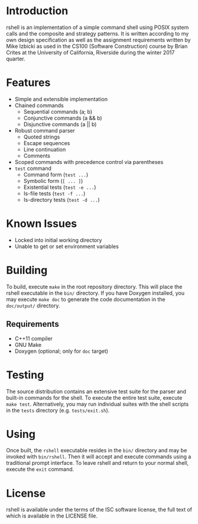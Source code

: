 # Introduction

rshell is an implementation of a simple command shell using POSIX system
calls and the composite and strategy patterns.  It is written according
to my own design specification as well as the assignment requirements
written by Mike Izbicki as used in the CS100 (Software Construction)
course by Brian Crites at the University of California, Riverside during
the winter 2017 quarter.

# Features

- Simple and extensible implementation
- Chained commands
  - Sequential commands (a; b)
  - Conjunctive commands (a && b)
  - Disjunctive commands (a || b)
- Robust command parser
  - Quoted strings
  - Escape sequences
  - Line continuation
  - Comments
- Scoped commands with precedence control via parentheses
- `test` command
  - Command form (`test ...`)
  - Symbolic form (`[ ... ]`)
  - Existential tests (`test -e ...`)
  - Is-file tests (`test -f ...`)
  - Is-directory tests (`test -d ...`)

# Known Issues

- Locked into initial working directory
- Unable to get or set environment variables

# Building

To build, execute `make` in the root repository directory.  This will
place the rshell executable in the `bin/` directory.  If you have
Doxygen installed, you may execute `make doc` to generate the code
documentation in the `doc/output/` directory.

## Requirements

- C++11 compiler
- GNU Make
- Doxygen (optional; only for `doc` target)

# Testing

The source distribution contains an extensive test suite for the parser
and built-in commands for the shell.  To execute the entire test suite,
execute `make test`.  Alternatively, you may run individual suites with
the shell scripts in the `tests` directory (e.g. `tests/exit.sh`).

# Using

Once built, the `rshell` executable resides in the `bin/` directory and
may be invoked with `bin/rshell`.  Then it will accept and execute
commands using a traditional prompt interface.  To leave rshell and
return to your normal shell, execute the `exit` command.

# License

rshell is available under the terms of the ISC software license, the
full text of which is available in the LICENSE file.
